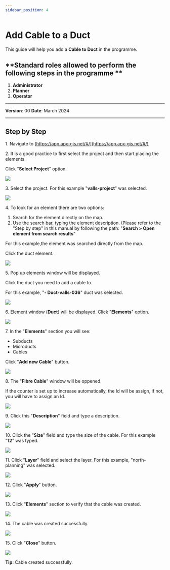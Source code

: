```yaml
---
sidebar_position: 4
---
```


# Add Cable to a Duct

This guide will help you add a **Cable to Duct** in the programme.

## **Standard roles allowed to perform the following steps in the programme **

1.	**Administrator**
2.  **Planner**
3. **Operator**

------------

**Version**: 00
**Date**: March 2024

------------
## **Step by Step**


1\. Navigate to [https://app.apx-gis.net/#/](https://app.apx-gis.net/#/)


2\. It is a good practice to first select the project and then start placing the elements.

Click "**Select Project**" option.

![](https://ajeuwbhvhr.cloudimg.io/colony-recorder.s3.amazonaws.com/files/2024-02-01/3f090f82-d6c0-4888-babe-b41ba7473a44/ascreenshot.jpeg?tl_px=0,0&br_px=774,432&force_format=png&width=774&wat_scale=69&wat=1&wat_opacity=1&wat_gravity=northwest&wat_url=https://colony-recorder.s3.amazonaws.com/images/watermarks/14B8A6_standard.png&wat_pad=315,-5)


3\. Select the project. For this example "**valls-project**" was selected.

![](https://ajeuwbhvhr.cloudimg.io/colony-recorder.s3.amazonaws.com/files/2024-02-01/52c1e903-e0f8-424e-be9c-fe2d8ef67374/ascreenshot.jpeg?tl_px=0,0&br_px=774,432&force_format=png&width=774&wat_scale=69&wat=1&wat_opacity=1&wat_gravity=northwest&wat_url=https://colony-recorder.s3.amazonaws.com/images/watermarks/14B8A6_standard.png&wat_pad=314,119)


4\. To look for an element there are two options:

1. Search for the element directly on the map.
2. Use the search bar, typing the element description. (Please refer to the "Step by step" in this manual by following the path: "**Search &gt; Open element from search results**"

For this example,the element was searched directly from the map.

Click the duct element.

![](https://ajeuwbhvhr.cloudimg.io/colony-recorder.s3.amazonaws.com/files/2024-02-01/4f524e59-2970-45b1-833c-8680fb6a557f/ascreenshot.jpeg?tl_px=37,368&br_px=812,801&force_format=png&width=774&wat_scale=69&wat=1&wat_opacity=1&wat_gravity=northwest&wat_url=https://colony-recorder.s3.amazonaws.com/images/watermarks/14B8A6_standard.png&wat_pad=362,191)


5\. Pop up elements window will be displayed.

Click the duct you need to add a cable to.

For this example, "**- Duct-valls-036**" duct was selected.

![](https://ajeuwbhvhr.cloudimg.io/colony-recorder.s3.amazonaws.com/files/2024-02-01/84ebbb34-7254-4d46-956d-88d03e7095b4/ascreenshot.jpeg?tl_px=0,235&br_px=774,668&force_format=png&width=774&wat_scale=69&wat=1&wat_opacity=1&wat_gravity=northwest&wat_url=https://colony-recorder.s3.amazonaws.com/images/watermarks/14B8A6_standard.png&wat_pad=313,191)


6\. Element window (**Duct**) will be displayed. Click "**Elements**" option.

![](https://ajeuwbhvhr.cloudimg.io/colony-recorder.s3.amazonaws.com/files/2024-02-01/6f6c2bac-6d3a-459b-86bd-d7baad7c64e6/ascreenshot.jpeg?tl_px=0,0&br_px=945,875&force_format=png&width=1120.0&wat=1&wat_opacity=1&wat_gravity=northwest&wat_url=https://colony-recorder.s3.amazonaws.com/images/watermarks/14B8A6_standard.png&wat_pad=39,481)


7\. In the "**Elements**" section you will see:

- Subducts
- Microducts
- Cables

Click "**Add new Cable**" button.

![](https://ajeuwbhvhr.cloudimg.io/colony-recorder.s3.amazonaws.com/files/2024-02-01/49044408-836a-445c-94f6-abc120e16edb/ascreenshot.jpeg?tl_px=0,105&br_px=945,875&force_format=png&width=1120.0&wat=1&wat_opacity=1&wat_gravity=northwest&wat_url=https://colony-recorder.s3.amazonaws.com/images/watermarks/14B8A6_standard.png&wat_pad=414,649)


8\. The "**Fibre Cable**" window will be oppened.

If the counter is set up to increase automatically, the Id will be assign, if not, you will have to assign an Id.

![](https://ajeuwbhvhr.cloudimg.io/colony-recorder.s3.amazonaws.com/files/2024-02-01/afb6aa04-7b14-45dc-8bdf-f2bd3b8f1ae5/ascreenshot.jpeg?tl_px=0,1&br_px=774,434&force_format=png&width=774&wat_scale=69&wat=1&wat_opacity=1&wat_gravity=northwest&wat_url=https://colony-recorder.s3.amazonaws.com/images/watermarks/14B8A6_standard.png&wat_pad=162,191)


9\. Click this "**Description**" field and type a description.

![](https://ajeuwbhvhr.cloudimg.io/colony-recorder.s3.amazonaws.com/files/2024-03-11/b66a104a-2f8f-41cc-803a-e478bb44234a/user_cropped_screenshot.jpeg?tl_px=0,53&br_px=774,486&force_format=png&width=774&wat_scale=69&wat=1&wat_opacity=1&wat_gravity=northwest&wat_url=https://colony-recorder.s3.amazonaws.com/images/watermarks/14B8A6_standard.png&wat_pad=121,191)


10\. Click the "**Size**" field and type the size of the cable. For this example "**12**" was typed.

![](https://ajeuwbhvhr.cloudimg.io/colony-recorder.s3.amazonaws.com/files/2024-03-11/7ec48ca0-e94a-4ccc-9804-6876c169a914/user_cropped_screenshot.jpeg?tl_px=0,91&br_px=774,524&force_format=png&width=774&wat_scale=69&wat=1&wat_opacity=1&wat_gravity=northwest&wat_url=https://colony-recorder.s3.amazonaws.com/images/watermarks/14B8A6_standard.png&wat_pad=106,191)


11\. Click "**Layer**" field and select the layer. For this example, "north-planning" was selected.

![](https://ajeuwbhvhr.cloudimg.io/colony-recorder.s3.amazonaws.com/files/2024-03-11/17fb58c4-b8c7-403b-b35d-f9449db9a8aa/user_cropped_screenshot.jpeg?tl_px=0,145&br_px=774,578&force_format=png&width=774&wat_scale=69&wat=1&wat_opacity=1&wat_gravity=northwest&wat_url=https://colony-recorder.s3.amazonaws.com/images/watermarks/14B8A6_standard.png&wat_pad=98,191)


12\. Click "**Apply**" button.

![](https://ajeuwbhvhr.cloudimg.io/colony-recorder.s3.amazonaws.com/files/2024-02-01/c22d4c17-89d9-460e-8fee-5042fe895a84/ascreenshot.jpeg?tl_px=0,442&br_px=774,875&force_format=png&width=774&wat_scale=69&wat=1&wat_opacity=1&wat_gravity=northwest&wat_url=https://colony-recorder.s3.amazonaws.com/images/watermarks/14B8A6_standard.png&wat_pad=214,382)


13\. Click "**Elements**" section to verify that the cable was created.

![](https://ajeuwbhvhr.cloudimg.io/colony-recorder.s3.amazonaws.com/files/2024-02-01/97e794e1-45af-4764-82b7-1f5f20845f47/ascreenshot.jpeg?tl_px=0,0&br_px=945,875&force_format=png&width=1120.0&wat=1&wat_opacity=1&wat_gravity=northwest&wat_url=https://colony-recorder.s3.amazonaws.com/images/watermarks/14B8A6_standard.png&wat_pad=64,480)


14\. The cable was created successfully.

![](https://ajeuwbhvhr.cloudimg.io/colony-recorder.s3.amazonaws.com/files/2024-03-11/15ee3a06-b380-4bad-97b7-30861c7f05ae/user_cropped_screenshot.jpeg?tl_px=0,0&br_px=945,875&force_format=png&width=1120.0)


15\. Click "**Close**" button.

![](https://ajeuwbhvhr.cloudimg.io/colony-recorder.s3.amazonaws.com/files/2024-02-01/f19f9938-a151-4fd6-a0c3-18f9e9adc60e/ascreenshot.jpeg?tl_px=0,442&br_px=774,875&force_format=png&width=774&wat_scale=69&wat=1&wat_opacity=1&wat_gravity=northwest&wat_url=https://colony-recorder.s3.amazonaws.com/images/watermarks/14B8A6_standard.png&wat_pad=186,375)


**Tip:** Cable created successfully.


